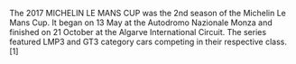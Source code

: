 The 2017 MICHELIN LE MANS CUP was the 2nd season of the Michelin Le Mans Cup. It began on 13 May at the Autodromo Nazionale Monza and finished on 21 October at the Algarve International Circuit. The series featured LMP3 and GT3 category cars competing in their respective class.[1]
